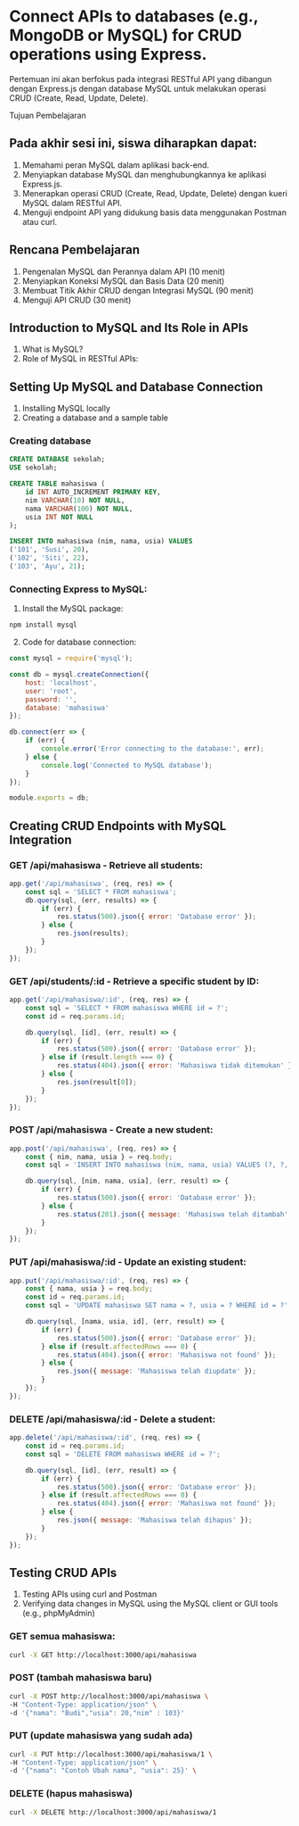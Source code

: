 # Connect APIs to databases (e.g., MongoDB or MySQL) for CRUD operations using Express.
Pertemuan ini akan berfokus pada integrasi RESTful API yang dibangun dengan Express.js dengan database MySQL untuk melakukan operasi CRUD (Create, Read, Update, Delete).

Tujuan Pembelajaran

## Pada akhir sesi ini, siswa diharapkan dapat:

1. Memahami peran MySQL dalam aplikasi back-end.
2. Menyiapkan database MySQL dan menghubungkannya ke aplikasi Express.js.
3. Menerapkan operasi CRUD (Create, Read, Update, Delete) dengan kueri MySQL dalam RESTful API.
4. Menguji endpoint API yang didukung basis data menggunakan Postman atau curl.


## Rencana Pembelajaran 

1. Pengenalan MySQL dan Perannya dalam API (10 menit)
2. Menyiapkan Koneksi MySQL dan Basis Data (20 menit)
3. Membuat Titik Akhir CRUD dengan Integrasi MySQL (90 menit)
4. Menguji API CRUD (30 menit)

## Introduction to MySQL and Its Role in APIs
1. What is MySQL?
2. Role of MySQL in RESTful APIs:

## Setting Up MySQL and Database Connection 
1. Installing MySQL locally
2. Creating a database and a sample table

### Creating database
```sql
CREATE DATABASE sekolah;
USE sekolah;

CREATE TABLE mahasiswa (
    id INT AUTO_INCREMENT PRIMARY KEY,
    nim VARCHAR(10) NOT NULL,
    nama VARCHAR(100) NOT NULL,
    usia INT NOT NULL
);

INSERT INTO mahasiswa (nim, nama, usia) VALUES 
('101', 'Susi', 20),
('102', 'Siti', 22),
('103', 'Ayu', 21);
```

### Connecting Express to MySQL:
1. Install the MySQL package:
```bash
npm install mysql
```

2. Code for database connection:
```javascript
const mysql = require('mysql');

const db = mysql.createConnection({
    host: 'localhost',
    user: 'root',
    password: '',
    database: 'mahasiswa'
});

db.connect(err => {
    if (err) {
        console.error('Error connecting to the database:', err);
    } else {
        console.log('Connected to MySQL database');
    }
});

module.exports = db;
```

## Creating CRUD Endpoints with MySQL Integration

### GET /api/mahasiswa - Retrieve all students:
```javascript
app.get('/api/mahasiswa', (req, res) => {
    const sql = 'SELECT * FROM mahasiswa';
    db.query(sql, (err, results) => {
        if (err) {
            res.status(500).json({ error: 'Database error' });
        } else {
            res.json(results);
        }
    });
});
```

### GET /api/students/:id - Retrieve a specific student by ID:
```javascript
app.get('/api/mahasiswa/:id', (req, res) => {
    const sql = 'SELECT * FROM mahasiswa WHERE id = ?';
    const id = req.params.id;

    db.query(sql, [id], (err, result) => {
        if (err) {
            res.status(500).json({ error: 'Database error' });
        } else if (result.length === 0) {
            res.status(404).json({ error: 'Mahasiswa tidak ditemukan' });
        } else {
            res.json(result[0]);
        }
    });
});

```

### POST /api/mahasiswa - Create a new student:
```javascript
app.post('/api/mahasiswa', (req, res) => {
    const { nim, nama, usia } = req.body;
    const sql = 'INSERT INTO mahasiswa (nim, nama, usia) VALUES (?, ?, ?)';

    db.query(sql, [nim, nama, usia], (err, result) => {
        if (err) {
            res.status(500).json({ error: 'Database error' });
        } else {
            res.status(201).json({ message: 'Mahasiswa telah ditambah', id: result.insertId });
        }
    });
});
```

### PUT /api/mahasiswa/:id - Update an existing student:
```javascript
app.put('/api/mahasiswa/:id', (req, res) => {
    const { nama, usia } = req.body;
    const id = req.params.id;
    const sql = 'UPDATE mahasiswa SET nama = ?, usia = ? WHERE id = ?';

    db.query(sql, [nama, usia, id], (err, result) => {
        if (err) {
            res.status(500).json({ error: 'Database error' });
        } else if (result.affectedRows === 0) {
            res.status(404).json({ error: 'Mahasiswa not found' });
        } else {
            res.json({ message: 'Mahasiswa telah diupdate' });
        }
    });
});

```

### DELETE /api/mahasiswa/:id - Delete a student:
```javascript
app.delete('/api/mahasiswa/:id', (req, res) => {
    const id = req.params.id;
    const sql = 'DELETE FROM mahasiswa WHERE id = ?';

    db.query(sql, [id], (err, result) => {
        if (err) {
            res.status(500).json({ error: 'Database error' });
        } else if (result.affectedRows === 0) {
            res.status(404).json({ error: 'Mahasiswa not found' });
        } else {
            res.json({ message: 'Mahasiswa telah dihapus' });
        }
    });
});

```

## Testing CRUD APIs 
1. Testing APIs using curl and Postman
2. Verifying data changes in MySQL using the MySQL client or GUI tools (e.g., phpMyAdmin)

### GET semua mahasiswa:
```bash
curl -X GET http://localhost:3000/api/mahasiswa
```

### POST (tambah mahasiswa baru)
```bash
curl -X POST http://localhost:3000/api/mahasiswa \
-H "Content-Type: application/json" \
-d '{"nama": "Budi","usia": 20,"nim" : 103}' 
```

### PUT (update mahasiswa yang sudah ada)
```bash
curl -X PUT http://localhost:3000/api/mahasiswa/1 \
-H "Content-Type: application/json" \
-d '{"nama": "Contoh Ubah nama", "usia": 25}' \
```

### DELETE (hapus mahasiswa)
```bash
curl -X DELETE http://localhost:3000/api/mahasiswa/1
```